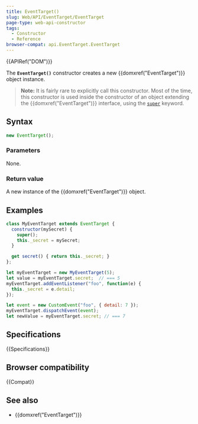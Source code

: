 ```yaml
---
title: EventTarget()
slug: Web/API/EventTarget/EventTarget
page-type: web-api-constructor
tags:
  - Constructor
  - Reference
browser-compat: api.EventTarget.EventTarget
---
```

{{APIRef("DOM")}}

The **`EventTarget()`** constructor creates a new {{domxref("EventTarget")}} object instance.

> **Note:** It is fairly rare to explicitly call this constructor. Most of the time, this constructor is used inside the constructor of an object extending the {{domxref("EventTarget")}} interface, using the [`super`](/en-US/docs/Web/JavaScript/Reference/Operators/super) keyword.

## Syntax

```js
new EventTarget();
```

### Parameters

None.

### Return value

A new instance of the {{domxref("EventTarget")}} object.

## Examples

```js
class MyEventTarget extends EventTarget {
  constructor(mySecret) {
    super();
    this._secret = mySecret;
  }

  get secret() { return this._secret; }
};

let myEventTarget = new MyEventTarget(5);
let value = myEventTarget.secret;  // === 5
myEventTarget.addEventListener("foo", function(e) {
  this._secret = e.detail;
});

let event = new CustomEvent("foo", { detail: 7 });
myEventTarget.dispatchEvent(event);
let newValue = myEventTarget.secret; // === 7
```

## Specifications

{{Specifications}}

## Browser compatibility

{{Compat}}

## See also

- {{domxref("EventTarget")}}
